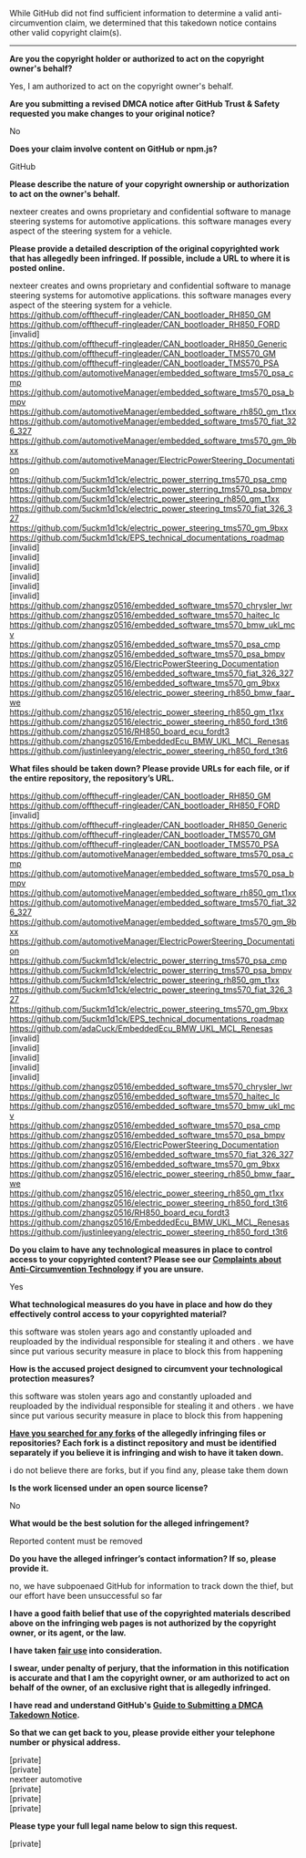 While GitHub did not find sufficient information to determine a valid anti-circumvention claim, we determined that this takedown notice contains other valid copyright claim(s).

---

**Are you the copyright holder or authorized to act on the copyright owner's behalf?**  
  
Yes, I am authorized to act on the copyright owner's behalf.  
  
**Are you submitting a revised DMCA notice after GitHub Trust & Safety requested you make changes to your original notice?**  
  
No  
  
**Does your claim involve content on GitHub or npm.js?**  
  
GitHub  
  
**Please describe the nature of your copyright ownership or authorization to act on the owner's behalf.**  
  
nexteer creates and owns proprietary and confidential software to manage steering systems for automotive applications. this software manages every aspect of the steering system for a vehicle.  
  
**Please provide a detailed description of the original copyrighted work that has allegedly been infringed. If possible, include a URL to where it is posted online.**  
  
nexteer creates and owns proprietary and confidential software to manage steering systems for automotive applications. this software manages every aspect of the steering system for a vehicle.  
https://github.com/offthecuff-ringleader/CAN_bootloader_RH850_GM  
https://github.com/offthecuff-ringleader/CAN_bootloader_RH850_FORD  
[invalid]  
https://github.com/offthecuff-ringleader/CAN_bootloader_RH850_Generic  
https://github.com/offthecuff-ringleader/CAN_bootloader_TMS570_GM  
https://github.com/offthecuff-ringleader/CAN_bootloader_TMS570_PSA  
https://github.com/automotiveManager/embedded_software_tms570_psa_cmp  
https://github.com/automotiveManager/embedded_software_tms570_psa_bmpv  
https://github.com/automotiveManager/embedded_software_rh850_gm_t1xx  
https://github.com/automotiveManager/embedded_software_tms570_fiat_326_327  
https://github.com/automotiveManager/embedded_software_tms570_gm_9bxx  
https://github.com/automotiveManager/ElectricPowerSteering_Documentation  
https://github.com/5uckm1d1ck/electric_power_sterring_tms570_psa_cmp  
https://github.com/5uckm1d1ck/electric_power_sterring_tms570_psa_bmpv  
https://github.com/5uckm1d1ck/electric_power_steering_rh850_gm_t1xx  
https://github.com/5uckm1d1ck/electric_power_steering_tms570_fiat_326_327  
https://github.com/5uckm1d1ck/electric_power_steering_tms570_gm_9bxx  
https://github.com/5uckm1d1ck/EPS_technical_documentations_roadmap  
[invalid]  
[invalid]  
[invalid]  
[invalid]  
[invalid]  
[invalid]    
https://github.com/zhangsz0516/embedded_software_tms570_chrysler_lwr  
https://github.com/zhangsz0516/embedded_software_tms570_haitec_lc  
https://github.com/zhangsz0516/embedded_software_tms570_bmw_ukl_mcv  
https://github.com/zhangsz0516/embedded_software_tms570_psa_cmp  
https://github.com/zhangsz0516/embedded_software_tms570_psa_bmpv  
https://github.com/zhangsz0516/ElectricPowerSteering_Documentation  
https://github.com/zhangsz0516/embedded_software_tms570_fiat_326_327  
https://github.com/zhangsz0516/embedded_software_tms570_gm_9bxx  
https://github.com/zhangsz0516/electric_power_steering_rh850_bmw_faar_we  
https://github.com/zhangsz0516/electric_power_steering_rh850_gm_t1xx  
https://github.com/zhangsz0516/electric_power_steering_rh850_ford_t3t6  
https://github.com/zhangsz0516/RH850_board_ecu_fordt3  
https://github.com/zhangsz0516/EmbeddedEcu_BMW_UKL_MCL_Renesas  
https://github.com/justinleeyang/electric_power_steering_rh850_ford_t3t6  
  
**What files should be taken down? Please provide URLs for each file, or if the entire repository, the repository’s URL.**  
  
https://github.com/offthecuff-ringleader/CAN_bootloader_RH850_GM  
https://github.com/offthecuff-ringleader/CAN_bootloader_RH850_FORD  
[invalid]  
https://github.com/offthecuff-ringleader/CAN_bootloader_RH850_Generic  
https://github.com/offthecuff-ringleader/CAN_bootloader_TMS570_GM  
https://github.com/offthecuff-ringleader/CAN_bootloader_TMS570_PSA  
https://github.com/automotiveManager/embedded_software_tms570_psa_cmp  
https://github.com/automotiveManager/embedded_software_tms570_psa_bmpv  
https://github.com/automotiveManager/embedded_software_rh850_gm_t1xx  
https://github.com/automotiveManager/embedded_software_tms570_fiat_326_327  
https://github.com/automotiveManager/embedded_software_tms570_gm_9bxx  
https://github.com/automotiveManager/ElectricPowerSteering_Documentation  
https://github.com/5uckm1d1ck/electric_power_sterring_tms570_psa_cmp  
https://github.com/5uckm1d1ck/electric_power_sterring_tms570_psa_bmpv  
https://github.com/5uckm1d1ck/electric_power_steering_rh850_gm_t1xx  
https://github.com/5uckm1d1ck/electric_power_steering_tms570_fiat_326_327  
https://github.com/5uckm1d1ck/electric_power_steering_tms570_gm_9bxx  
https://github.com/5uckm1d1ck/EPS_technical_documentations_roadmap  
https://github.com/adaCuck/EmbeddedEcu_BMW_UKL_MCL_Renesas  
[invalid]  
[invalid]  
[invalid]  
[invalid]  
[invalid]  
https://github.com/zhangsz0516/embedded_software_tms570_chrysler_lwr  
https://github.com/zhangsz0516/embedded_software_tms570_haitec_lc  
https://github.com/zhangsz0516/embedded_software_tms570_bmw_ukl_mcv  
https://github.com/zhangsz0516/embedded_software_tms570_psa_cmp  
https://github.com/zhangsz0516/embedded_software_tms570_psa_bmpv  
https://github.com/zhangsz0516/ElectricPowerSteering_Documentation  
https://github.com/zhangsz0516/embedded_software_tms570_fiat_326_327  
https://github.com/zhangsz0516/embedded_software_tms570_gm_9bxx  
https://github.com/zhangsz0516/electric_power_steering_rh850_bmw_faar_we  
https://github.com/zhangsz0516/electric_power_steering_rh850_gm_t1xx  
https://github.com/zhangsz0516/electric_power_steering_rh850_ford_t3t6  
https://github.com/zhangsz0516/RH850_board_ecu_fordt3  
https://github.com/zhangsz0516/EmbeddedEcu_BMW_UKL_MCL_Renesas  
https://github.com/justinleeyang/electric_power_steering_rh850_ford_t3t6  
  
**Do you claim to have any technological measures in place to control access to your copyrighted content? Please see our <a href="https://docs.github.com/articles/guide-to-submitting-a-dmca-takedown-notice#complaints-about-anti-circumvention-technology">Complaints about Anti-Circumvention Technology</a> if you are unsure.**  
  
Yes  
  
**What technological measures do you have in place and how do they effectively control access to your copyrighted material?**  
  
this software was stolen years ago and constantly uploaded and reuploaded by the individual responsible for stealing it and others . we have since put various security measure in place to block this from happening  
  
**How is the accused project designed to circumvent your technological protection measures?**  
  
this software was stolen years ago and constantly uploaded and reuploaded by the individual responsible for stealing it and others . we have since put various security measure in place to block this from happening  
  
**<a href="https://docs.github.com/articles/dmca-takedown-policy#b-what-about-forks-or-whats-a-fork">Have you searched for any forks</a> of the allegedly infringing files or repositories? Each fork is a distinct repository and must be identified separately if you believe it is infringing and wish to have it taken down.**  
  
i do not believe there are forks, but if you find any, please take them down  
  
**Is the work licensed under an open source license?**  
  
No  
  
**What would be the best solution for the alleged infringement?**  
  
Reported content must be removed  
  
**Do you have the alleged infringer’s contact information? If so, please provide it.**  
  
no, we have subpoenaed GitHub for information to track down the thief, but our effort have been unsuccessful so far  
  
**I have a good faith belief that use of the copyrighted materials described above on the infringing web pages is not authorized by the copyright owner, or its agent, or the law.**  
  
**I have taken <a href="https://www.lumendatabase.org/topics/22">fair use</a> into consideration.**  
  
**I swear, under penalty of perjury, that the information in this notification is accurate and that I am the copyright owner, or am authorized to act on behalf of the owner, of an exclusive right that is allegedly infringed.**  
  
**I have read and understand GitHub's <a href="https://docs.github.com/articles/guide-to-submitting-a-dmca-takedown-notice/">Guide to Submitting a DMCA Takedown Notice</a>.**  
  
**So that we can get back to you, please provide either your telephone number or physical address.**  
  
[private]  
[private]  
nexteer automotive  
[private]  
[private]  
[private]  
  
**Please type your full legal name below to sign this request.**  
  
[private]  
